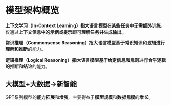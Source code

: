 # 模型架构概览

**上下文学习（In-Context Learning）**指大语言模型在某些任务中**无需额外训练**，仅通过**上下文信息中的示例或提示**即可**理解任务并生成输出**。

**常识推理（Commonsense Reasoning）**指大语言模型**基于常识知识和逻辑进行理解和推断**的能力。

**逻辑推理（Logical Reasoning）**指大语言模型**基于给定信息和规则**进行**合乎逻辑的推断和结论**的能力。 

## 大模型+大数据->新智能

GPT系列模型的**能力拓展**和**增强**，主要得益于**模型规模**和**数据规模**的**增长**。